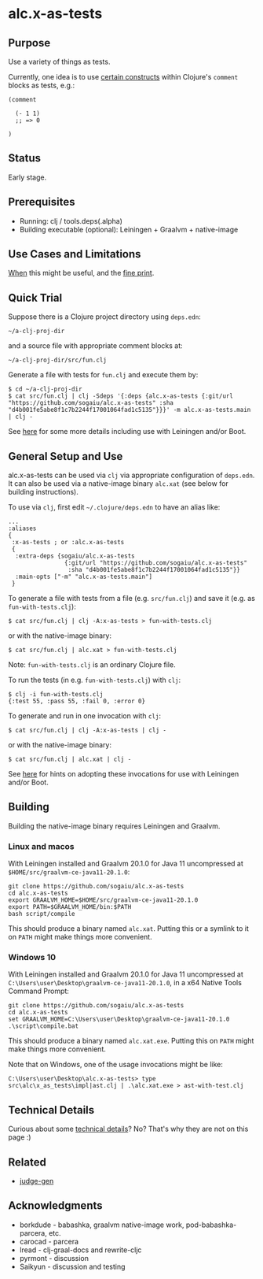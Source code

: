 # alc.x-as-tests

## Purpose

Use a variety of things as tests.

Currently, one idea is to use [certain
constructs](doc/comment-block-tests.md) within Clojure's `comment`
blocks as tests, e.g.:

```
(comment

  (- 1 1)
  ;; => 0

)
```

## Status

Early stage.

## Prerequisites

* Running: clj / tools.deps(.alpha)
* Building executable (optional): Leiningen + Graalvm + native-image

## Use Cases and Limitations

[When](doc/use-cases.md) this might be useful, and the [fine
print](doc/limitations.md).

## Quick Trial

Suppose there is a Clojure project directory using `deps.edn`:

`~/a-clj-proj-dir`

and a source file with appropriate comment blocks at:

`~/a-clj-proj-dir/src/fun.clj`

Generate a file with tests for `fun.clj` and execute them by:

```
$ cd ~/a-clj-proj-dir
$ cat src/fun.clj | clj -Sdeps '{:deps {alc.x-as-tests {:git/url "https://github.com/sogaiu/alc.x-as-tests" :sha "d4b001fe5abe8f1c7b2244f17001064fad1c5135"}}}' -m alc.x-as-tests.main | clj -
```

See [here](doc/lein-and-boot.md) for some more details including use
with Leiningen and/or Boot.

## General Setup and Use

alc.x-as-tests can be used via `clj` via appropriate configuration of
`deps.edn`.  It can also be used via a native-image binary `alc.xat`
(see below for building instructions).

To use via `clj`, first edit `~/.clojure/deps.edn` to have an alias
like:

```
...
:aliases
{
 :x-as-tests ; or :alc.x-as-tests
 {
  :extra-deps {sogaiu/alc.x-as-tests
                {:git/url "https://github.com/sogaiu/alc.x-as-tests"
                 :sha "d4b001fe5abe8f1c7b2244f17001064fad1c5135"}}
  :main-opts ["-m" "alc.x-as-tests.main"]
 }
```

To generate a file with tests from a file (e.g. `src/fun.clj`) and
save it (e.g. as `fun-with-tests.clj`):

```
$ cat src/fun.clj | clj -A:x-as-tests > fun-with-tests.clj
```

or with the native-image binary:

```
$ cat src/fun.clj | alc.xat > fun-with-tests.clj
```

Note: `fun-with-tests.clj` is an ordinary Clojure file.

To run the tests (in e.g. `fun-with-tests.clj`) with `clj`:

```
$ clj -i fun-with-tests.clj
{:test 55, :pass 55, :fail 0, :error 0}
```

To generate and run in one invocation with `clj`:

```
$ cat src/fun.clj | clj -A:x-as-tests | clj -
```

or with the native-image binary:

```
$ cat src/fun.clj | alc.xat | clj -
```

See [here](doc/lein-and-boot.md) for hints on adopting these
invocations for use with Leiningen and/or Boot.

## Building

Building the native-image binary requires Leiningen and Graalvm.

### Linux and macos

With Leiningen installed and Graalvm 20.1.0 for Java 11 uncompressed
at `$HOME/src/graalvm-ce-java11-20.1.0`:

```
git clone https://github.com/sogaiu/alc.x-as-tests
cd alc.x-as-tests
export GRAALVM_HOME=$HOME/src/graalvm-ce-java11-20.1.0
export PATH=$GRAALVM_HOME/bin:$PATH
bash script/compile
```

This should produce a binary named `alc.xat`.  Putting this or a
symlink to it on `PATH` might make things more convenient.

### Windows 10

With Leiningen installed and Graalvm 20.1.0 for Java 11 uncompressed
at `C:\Users\user\Desktop\graalvm-ce-java11-20.1.0`, in a x64 Native
Tools Command Prompt:

```
git clone https://github.com/sogaiu/alc.x-as-tests
cd alc.x-as-tests
set GRAALVM_HOME=C:\Users\user\Desktop\graalvm-ce-java11-20.1.0
.\script\compile.bat
```

This should produce a binary named `alc.xat.exe`.  Putting this on
`PATH` might make things more convenient.

Note that on Windows, one of the usage invocations might be like:

```
C:\Users\user\Desktop\alc.x-as-tests> type src\alc\x_as_tests\impl|ast.clj | .\alc.xat.exe > ast-with-test.clj
```

## Technical Details

Curious about some [technical details](doc/technical-details.md)?  No?
That's why they are not on this page :)

## Related

* [judge-gen](https://github.com/sogaiu/judge-gen)

## Acknowledgments

* borkdude - babashka, graalvm native-image work, pod-babashka-parcera, etc.
* carocad - parcera
* lread - clj-graal-docs and rewrite-cljc
* pyrmont - discussion
* Saikyun - discussion and testing
